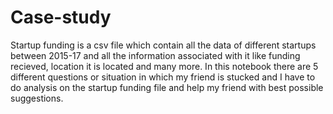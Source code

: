 # Case-study
Startup funding is a csv file which contain all the data of different startups between 2015-17 and all the information associated with it like funding recieved, location it is located and many more.
In this notebook there are 5 different questions or situation in which my friend is stucked and I have to do analysis on the startup funding file and help my friend with best possible suggestions. 
